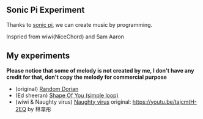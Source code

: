## Sonic Pi Experiment

Thanks to [sonic pi](https://sonic-pi.net/), we can create music by programming.

Inspried from wiwi(NiceChord) and Sam Aaron

## My experiments

**Please notice that some of melody is not created by me, I don't have any credit for that, don't copy the melody for commercial purpose**

- (original) [Random Dorian](https://soundcloud.com/justkeiyi/dorian-fast)
- (Ed sheeran) [Shape Of You (simple loop)](https://soundcloud.com/justkeiyi/shape-of-you-generated)
- (wiwi & Naughty virus) [Naughty virus](https://soundcloud.com/justkeiyi/8bit-music) 
  original: https://youtu.be/tajcmtH-2EQ by 林韋彤